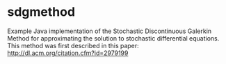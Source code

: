 # sdgmethod
Example Java implementation of the Stochastic Discontinuous Galerkin Method for approximating the solution to stochastic differential equations. This method was first described in this paper: http://dl.acm.org/citation.cfm?id=2979199
